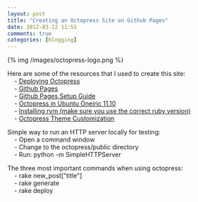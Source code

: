 ```yaml
---
layout: post
title: "Creating an Octopress Site on Github Pages"
date: 2012-03-12 11:51
comments: true
categories: [blogging]
---
```


{% img /images/octopress-logo.png %}

Here are some of the resources that I used to create this site:  
&nbsp;&nbsp;&nbsp; - [Deploying Octopress](http://octopress.org/docs/deploying/)  
&nbsp;&nbsp;&nbsp; - [Github Pages](http://pages.github.com/)  
&nbsp;&nbsp;&nbsp; - [Github Pages Setup Guide](http://code.dblock.org/octopress-setting-up-a-blog-and-contributing-to-an-existing-one)  
&nbsp;&nbsp;&nbsp; - [Octopress in Ubuntu Oneiric 11.10](http://www.yodi.me/blog/2011/10/24/github-custom-domain-with-octopress-in-ubuntu-oneiric-11-dot-10/)  
&nbsp;&nbsp;&nbsp; - [Installing rvm (make sure you use the correct ruby version)](http://octopress.org/docs/setup/rvm/)  
&nbsp;&nbsp;&nbsp; - [Octopress Theme Customization](http://melandri.net/2012/02/14/octopress-theme-customization/)  

Simple way to run an HTTP server locally for testing:  
&nbsp;&nbsp;&nbsp; - Open a command window  
&nbsp;&nbsp;&nbsp; - Change to the octopress/public directory  
&nbsp;&nbsp;&nbsp; - Run: python -m SimpleHTTPServer  

The three most important commands when using octopress:  
&nbsp;&nbsp;&nbsp; - rake new_post["title"]  
&nbsp;&nbsp;&nbsp; - rake generate  
&nbsp;&nbsp;&nbsp; - rake deploy  

